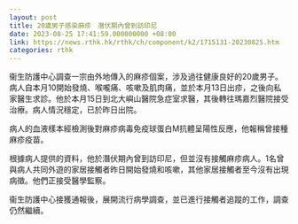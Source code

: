 ```yaml
---
layout: post
title: 20歲男子感染麻疹　潛伏期內曾到訪印尼
date: 2023-08-25 17:41:59.000000000 +08:00
link: https://news.rthk.hk/rthk/ch/component/k2/1715131-20230825.htm
categories: rthk
---
```


衞生防護中心調查一宗由外地傳入的麻疹個案，涉及過往健康良好的20歲男子。病人自本月10開始發燒、喉嚨痛、咳嗽及肌肉痛，並於本月13日出疹，之後向私家醫生求診。他於本月15日到北大嶼山醫院急症室求醫，其後轉往瑪嘉烈醫院接受治療。病人情況穩定，已於昨日出院。

病人的血液樣本經檢測後對麻疹病毒免疫球蛋白M抗體呈陽性反應，他報稱曾接種麻疹疫苗。

根據病人提供的資料，他於潛伏期內曾到訪印尼，但並沒有接觸麻疹病人。1名曾與病人共同外遊的家居接觸者昨日開始發燒和咳嗽，其他家居接觸者至今沒有出現病徵。他們正接受醫學監察。

衞生防護中心接獲通報後，展開流行病學調查，並已進行接觸者追蹤的工作，調查仍然繼續。
